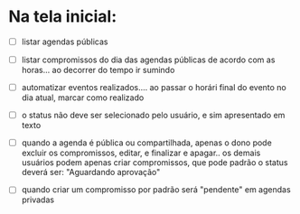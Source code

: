 # Na tela inicial:

- [ ] listar agendas públicas
- [ ] listar compromissos do dia das agendas públicas de acordo com as horas... ao decorrer do tempo ir sumindo

- [ ] automatizar eventos realizados.... ao passar o horári final do evento no dia atual, marcar como realizado
- [ ] o status não deve ser selecionado pelo usuário, e sim apresentado em texto
- [ ] quando a agenda é pública ou compartilhada, apenas o dono pode excluir os compromissos, editar, e finalizar e apagar.. os demais usuários podem apenas criar compromissos, que pode padrão o status deverá ser: "Aguardando aprovação"
- [ ] quando criar um compromisso por padrão será "pendente" em agendas privadas
